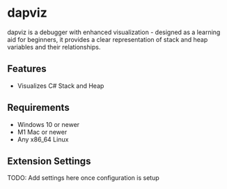 # dapviz

dapviz is a debugger with enhanced visualization - designed as a learning aid
for beginners, it provides a clear representation of stack and heap variables
and their relationships.

## Features

- Visualizes C# Stack and Heap

## Requirements

- Windows 10 or newer
- M1 Mac or newer
- Any x86_64 Linux

## Extension Settings

TODO: Add settings here once configuration is setup

